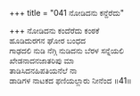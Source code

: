 +++
title = "041 ನೋಡಿದನು ಕನ್ದೆರೆದು"

+++
ನೋಡಿದನು ಕಂದೆರೆದು ಕಂಠಕೆ  
ಹೂಡಿದುರಗನ ಘೋರ ಬಂಧದ  
ಗಾಢದಲಿ ನುಡಿ ನೆಗ್ಗಿ ನುಡಿದನು ಬೆರಳ ಸನ್ನೆಯಲಿ   
ಖೇಡನಾದನಜಾತರಿಪು ಮಾ  
ತಾಡಿಸಿದನಹಿಪತಿಯನೆಲೆ ನಾ  
ಡಾಡಿಗಳ ನಾಟಕದ ಫಣಿಯಲ್ಲಾರು ನೀನೆಂದ      ॥41॥